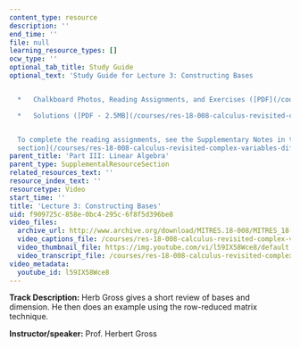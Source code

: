 ```yaml
---
content_type: resource
description: ''
end_time: ''
file: null
learning_resource_types: []
ocw_type: ''
optional_tab_title: Study Guide
optional_text: 'Study Guide for Lecture 3: Constructing Bases


  *   Chalkboard Photos, Reading Assignments, and Exercises ([PDF](/courses/res-18-008-calculus-revisited-complex-variables-differential-equations-and-linear-algebra-fall-2011/resources/mitres_18_008_partiii_lec03))

  *   Solutions ([PDF - 2.5MB](/courses/res-18-008-calculus-revisited-complex-variables-differential-equations-and-linear-algebra-fall-2011/resources/mitres_18_008_partiii_sol03))


  To complete the reading assignments, see the Supplementary Notes in the [Study Materials
  section](/courses/res-18-008-calculus-revisited-complex-variables-differential-equations-and-linear-algebra-fall-2011/pages/study-materials).'
parent_title: 'Part III: Linear Algebra'
parent_type: SupplementalResourceSection
related_resources_text: ''
resource_index_text: ''
resourcetype: Video
start_time: ''
title: 'Lecture 3: Constructing Bases'
uid: f909725c-858e-0bc4-295c-6f8f5d396be8
video_files:
  archive_url: http://www.archive.org/download/MITRES.18-008/MITRES_18-008_Part3_lec3_300k.mp4
  video_captions_file: /courses/res-18-008-calculus-revisited-complex-variables-differential-equations-and-linear-algebra-fall-2011/77ae7ee3ed6b52e683c92e1d21504de2_l59IX58Wce8.vtt
  video_thumbnail_file: https://img.youtube.com/vi/l59IX58Wce8/default.jpg
  video_transcript_file: /courses/res-18-008-calculus-revisited-complex-variables-differential-equations-and-linear-algebra-fall-2011/395fbe37ccfbd8782678d847c5a3f692_l59IX58Wce8.pdf
video_metadata:
  youtube_id: l59IX58Wce8
---
```


**Track Description:** Herb Gross gives a short review of bases and dimension. He then does an example using the row-reduced matrix technique.

**Instructor/speaker:** Prof. Herbert Gross